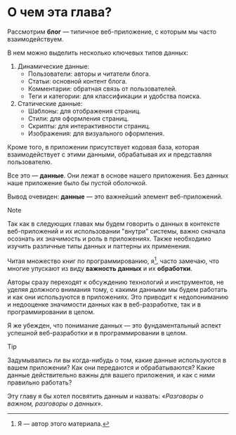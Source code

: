 # О чем эта глава?

Рассмотрим **блог** — типичное веб-приложение, с которым мы часто взаимодействуем.

В нем можно выделить несколько ключевых типов данных:

1. Динамические данные:
    - Пользователи: авторы и читатели блога.
    - Статьи: основной контент блога.
    - Комментарии: обратная связь от пользователей.
    - Теги и категории: для классификации и удобства поиска.
2. Статические данные:
    - Шаблоны: для отображения страниц.
    - Стили: для оформления страниц.
    - Скрипты: для интерактивности страниц.
    - Изображения: для визуального оформления.

Кроме того, в приложении присутствует кодовая база, которая взаимодействует с этими данными, обрабатывая их и представляя пользователю.

Все это — **данные**. Они лежат в основе нашего приложения. Без данных наше приложение было бы пустой оболочкой.

Вывод очевиден: **данные** — это важнейший элемент веб-приложений.

> [!NOTE]
> Так как в следующих главах мы будем говорить о данных в контексте веб-приложений и их использовании "внутри" системы, важно сначала осознать их значимость и роль в приложениях. Также необходимо изучить различные типы данных и паттерны их применения.

Читая множество книг по программированию, я[^1], часто замечаю, что многие упускают из виду **важность данных** и их **обработки**.

Авторы сразу переходят к обсуждению технологий и инструментов, не уделяя должного внимания тому, с какими данными мы будем работать и как они используются в приложениях. Это приводит к недопониманию и недооценке значимости данных как в веб-разработке, так и в программировании в целом.

Я же убежден, что понимание данных — это фундаментальный аспект успешной веб-разработки и в программировании в целом.

> [!TIP]  
> Задумывались ли вы когда-нибудь о том, какие данные используются в вашем приложении? Как они передаются и обрабатываются? Какие данные действительно важны для вашего приложения, и как с ними правильно работать?

Эту главу я бы хотел посвятить данным и назвать: «*Разговоры о важном, разговоры о данных*».

[^1]: Я — автор этого материала.